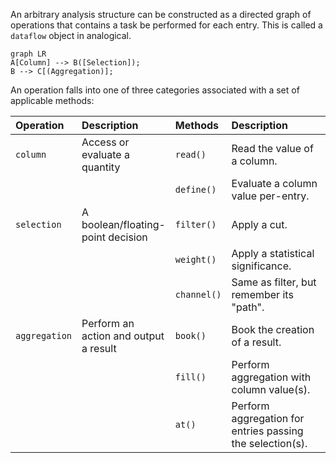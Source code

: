 An arbitrary analysis structure can be constructed as a directed graph of operations that contains a task be performed for each entry. This is called a `dataflow` object in analogical.

``` mermaid 
graph LR
A[Column] --> B([Selection]);
B --> C[(Aggregation)];
```

An operation falls into one of three categories associated with a set of applicable methods:

<style>
table th:first-of-type {
    width: 15%;
}
table th:nth-of-type(2) {
    width: 20%;
}
table th:nth-of-type(3) {
    width: 15%;
}
table th:nth-of-type(4) {
    width: 40%;
}
</style>

| Operation | Description | Methods | Description |
| :------------ | :------------------------------------ | :------------ | :------------------------------------ |
| `column` | Access or evaluate a quantity | `read()` | Read the value of a column. |
| | | `define()` | Evaluate a column value per-entry. |
| `selection` | A boolean/floating-point decision | `filter()` | Apply a cut. | 
| | | `weight()` | Apply a statistical significance. |
| | | `channel()` | Same as filter, but remember its "path". |
| `aggregation` | Perform an action and output a result | `book()` | Book the creation of a result. |
| | | `fill()` | Perform aggregation with column value(s). |
| | | `at()` | Perform aggregation for entries passing the selection(s). |
